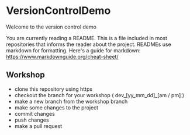 # VersionControlDemo

Welcome to the version control demo

You are currently reading a README. This is a file included in most repositories that informs the reader about the project. READMEs use markdown for formatting. Here's a guide for markdown: https://www.markdownguide.org/cheat-sheet/

## Workshop

- clone this repository using https
- checkout the branch for your workshop ( dev_[yy_mm_dd]_[am / pm] )
- make a new branch from the workshop branch
- make some changes to the project
- commit changes
- push changes
- make a pull request
